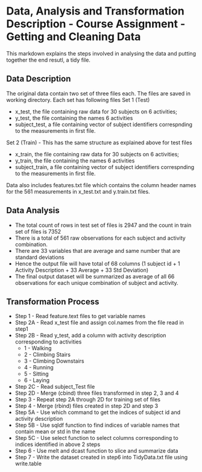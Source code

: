 # Data, Analysis and Transformation Description - Course Assignment - Getting and Cleaning Data

This markdown explains the steps involved in analysing the data and putting together the end resutl, a tidy file.

## Data Description

The original data contain two set of three files each. The files are saved in working directory. Each set has following files
Set 1 (Test)
* x_test, the file containing raw data for 30 subjects on 6 activities;
* y_test, the file containing the names 6 activities
* subject_test, a file containing vector of subject identifiers correspnding to the measurements in first file.

Set 2 (Train) - This has the same structure as explained above for test files
* x_train, the file containing raw data for 30 subjects on 6 activities;
* y_train, the file containing the names 6 activities
* subject_train, a file containing vector of subject identifiers correspnding to the measurements in first file.

Data also includes features.txt file which contains the column header names for the 561 measurements in x_test.txt and y.train.txt files.

## Data Analysis
* The total count of rows in test set of files is 2947 and the count in  train set of files is 7352
* There is a total of 561 raw observations for each subject and activity combination.
* There are 33 variables that are average and same number that are standard deviations 
* Hence the output file will have total of 68 columns (1 subject id + 1 Activity Description + 33 Average + 33 Std Deviation)
* The final output dataset will be summarized as average of all 66 observations for each unique combination of subject and activity.

## Transformation Process
* Step 1 - Read feature.text files to get variable names 
* Step 2A - Read x_test file and assign col.names from the file read in step1
* Step 2B - Read y_test, add a column with activity description corresponding to activities
	+ 1 - Walking
	+ 2 - Climbing Stairs
	+ 3 - Climbing Downstairs
	+ 4 - Running
	+ 5 - Sitting
	+ 6 - Laying
* Step 2C - Read subject_Test file
* Step 2D - Merge (cbind) three files transformed in step 2, 3 and 4
* Step 3 - Repeat step 2A through 2D for training set of files
* Step 4 - Merge (rbind) files created in step 2D and step 3
* Step 5A - Use which command to get the indices of subject id and activity description
* Step 5B - Use sqldf function to find indices of variable names that contain mean or std in the name
* Step 5C - Use select function to select columns corresponding to indices identified in above 2 steps
* Step 6 - Use melt and dcast function to slice and summarize data
* Step 7 - Write the dataset created in step6 into TidyData.txt file using write.table
